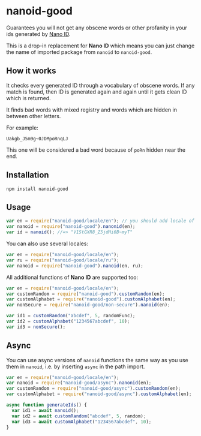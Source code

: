 # nanoid-good

Guarantees you will not get any obscene words or other profanity in your ids generated by [Nano ID](https://github.com/ai/nanoid).

This is a drop-in replacement for **Nano ID** which means you can just change the name of imported package from `nanoid` to `nanoid-good`.

## How it works

It checks every generated ID through a vocabulary of obscene words. If any match is found, then ID is generated again and again until it gets clean ID which is returned.

It finds bad words with mixed registry and words which are hidden in between other letters.

For example:

`Uakgb_J5m9g~0JDMpoRnqLJ`

This one will be considered a bad word because of `poRn` hidden near the end.

## Installation

```shell
npm install nanoid-good
```

## Usage

```js
var en = require("nanoid-good/locale/en"); // you should add locale of your preferred language
var nanoid = require("nanoid-good").nanonid(en);
var id = nanoid(); //=> "V1StGXR8_Z5jdHi6B~myT"
```

You can also use several locales:

```js
var en = require("nanoid-good/locale/en");
var ru = require("nanoid-good/locale/ru");
var nanoid = require("nanoid-good").nanoid(en, ru);
```

All additional functions of **Nano ID** are supported too:

```js
var en = require("nanoid-good/locale/en");
var customRandom = require("nanoid-good").customRandom(en);
var customAlphabet = require("nanoid-good").customAlphabet(en);
var nonSecure = require("nanoid-good/non-secure").nanoid(en);

var id1 = customRandom("abcdef", 5, randomFunc);
var id2 = customAlphabet("1234567abcdef", 10);
var id3 = nonSecure();
```

## Async

You can use async versions of `nanoid` functions the same way as you use them in `nanoid`, i.e. by inserting `async` in the path import.

```js
var en = require("nanoid-good/locale/en");
var nanoid = require("nanoid-good/async").nanonid(en);
var customRandom = require("nanoid-good/async").customRandom(en);
var customAlphabet = require("nanoid-good/async").customAlphabet(en);

async function generateIds() {
  var id1 = await nanoid();
  var id2 = await customRandom("abcdef", 5, random);
  var id3 = await customAlphabet("1234567abcdef", 10);
}
```
